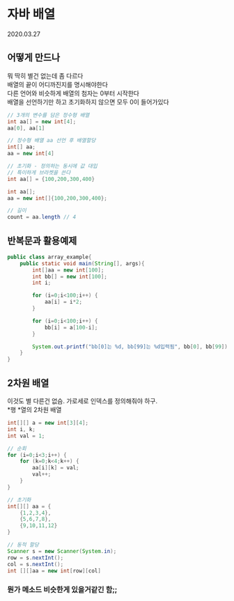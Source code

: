 # 자바 배열

2020.03.27

## 어떻게 만드나

뭐 딱히 별건 없는데 좀 다르다  
배열의 끝이 어디까진지를 명시해야한다  
다른 언어와 비슷하게 배열의 첨자는 0부터 시작한다  
배열을 선언하기만 하고 초기화하지 않으면 모두 0이 들어가있다

```java
// 3개의 변수를 담은 정수형 배열
int aa[] = new int[4];
aa[0], aa[1]

// 정수형 배열 aa 선언 후 배열할당
int[] aa;
aa = new int[4]

// 초기화 - 정의하는 동시에 값 대입
// 특이하게 브라켓을 쓴다
int aa[] = {100,200,300,400}

int aa[];
aa = new int[]{100,200,300,400};

// 길이
count = aa.length // 4
```

## 반복문과 활용예제

```java
public class array_example{
    public static void main(String[], args){
        int[]aa = new int[100];
        int bb[] = new int[100];
        int i;

        for (i=0;i<100;i++) {
            aa[i] = i*2;
        }

        for (i=0;i<100;i++) {
            bb[i] = a[100-i];
        }

        System.out.printf("bb[0]는 %d, bb[99]는 %d입력됨", bb[0], bb[99]);
    }
}
```

## 2차원 배열

이것도 별 다른건 없슴. 가로세로 인덱스를 정의해줘야 하구.  
*행 *열의 2차원 배열

```java
int[][] a = new int[3][4];
int i, k;
int val = 1;

// 순회
for (i=0;i<3;i++) {
    for (k=0;k<4;k++) {
        aa[i][k] = val;
        val++;
    }
}

// 초기화
int[][] aa = {
    {1,2,3,4},
    {5,6,7,8},
    {9,10,11,12}
}

// 동적 할당
Scanner s = new Scanner(System.in);
row = s.nextInt();
col = s.nextInt();
int [][]aa = new int[row][col]
```

### 뭔가 메소드 비슷한게 있을거같긴 함;;
